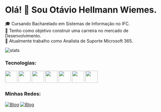 # Olá! 👋 Sou Otávio Hellmann Wiemes.

🎓 Cursando Bacharelado em Sistemas de Informação no IFC.  
🎯 Tenho como objetivo construir uma carreira no mercado de Desenvolvimento.  
💼 Atualmente trabalho como Analista de Suporte Microsoft 365.

![stats](https://github-readme-stats.vercel.app/api?username=otaviohw&hide_title=false&hide_rank=false&show_icons=true&include_all_commits=true&count_private=true&disable_animations=false&theme=codeSTACKr&locale=en&hide_border=true&order=1)
### Tecnologias:

<div>
  <img width="40px;" height="40px;" src="https://cdn.jsdelivr.net/gh/devicons/devicon/icons/html5/html5-original.svg" />
  <img width="40px;" height="40px;" src="https://cdn.jsdelivr.net/gh/devicons/devicon/icons/css3/css3-original.svg" />
  <img width="40px;" height="40px;" src="https://cdn.jsdelivr.net/gh/devicons/devicon/icons/javascript/javascript-original.svg" />
  <img width="40px;" height="40px;" src="https://cdn.jsdelivr.net/gh/devicons/devicon@latest/icons/vuejs/vuejs-original.svg" />
  <img width="40px;" height="40px;" src="https://cdn.jsdelivr.net/gh/devicons/devicon@latest/icons/csharp/csharp-original.svg" />
  <img width="40px;" height="40px;" src="https://cdn.jsdelivr.net/gh/devicons/devicon/icons/vscode/vscode-original.svg" />
  <img width="40px;" height="40px;" src="https://cdn.jsdelivr.net/gh/devicons/devicon/icons/git/git-original.svg" />
</div>

### Minhas Redes:
[![Blog](https://img.shields.io/badge/Gmail-D14836?style=for-the-badge&logo=gmail&logoColor=white)](mailto:hwotavio@gmail.com)
[![Blog](https://img.shields.io/badge/LinkedIn-0077B5?style=for-the-badge&logo=linkedin&logoColor=white)](https://www.linkedin.com/in/otavio-hellmann/)
